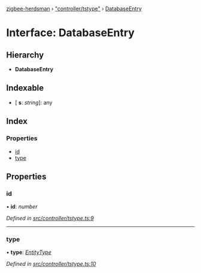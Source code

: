 [zigbee-herdsman](../README.md) › ["controller/tstype"](../modules/_controller_tstype_.md) › [DatabaseEntry](_controller_tstype_.databaseentry.md)

# Interface: DatabaseEntry

## Hierarchy

* **DatabaseEntry**

## Indexable

* \[ **s**: *string*\]: any

## Index

### Properties

* [id](_controller_tstype_.databaseentry.md#id)
* [type](_controller_tstype_.databaseentry.md#type)

## Properties

###  id

• **id**: *number*

*Defined in [src/controller/tstype.ts:9](https://github.com/Koenkk/zigbee-herdsman/blob/master/src/src/controller/tstype.ts#L9)*

___

###  type

• **type**: *[EntityType](../modules/_controller_tstype_.md#entitytype)*

*Defined in [src/controller/tstype.ts:10](https://github.com/Koenkk/zigbee-herdsman/blob/master/src/src/controller/tstype.ts#L10)*
